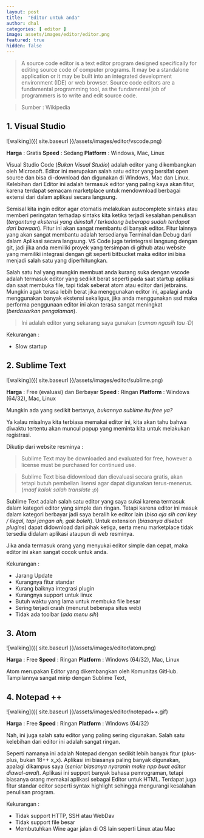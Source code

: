 ```yaml
---
layout: post
title:  "Editor untuk anda"
author: dhal
categories: [ editor ]
image: assets/images/editor/editor.png
featured: true
hidden: false
---
```


>A source code editor is a text editor program designed specifically for editing source code of computer programs. It may be a standalone application or it may be built into an integrated development environment (IDE) or web browser. Source code editors are a fundamental programming tool, as the fundamental job of programmers is to write and edit source code.

>Sumber : Wikipedia

## 1. Visual Studio

![walking]({{ site.baseurl }}/assets/images/editor/vscode.png)

**Harga** : Gratis
**Speed** : Sedang
**Platform** : Windows, Mac, Linux

Visual Studio Code (*Bukan Visual Studio*) adalah editor yang dikembangkan oleh Microsoft. Editor ini merupakan salah satu editor yang bersifat open source dan bisa di-download dan digunakan di Windows, Mac dan Linux. Kelebihan dari Editor ini adalah termasuk editor yang paling kaya akan fitur, karena terdapat semacam marketplace untuk mendownload berbagai extensi dari dalam aplikasi secara langsung.

Semisal kita ingin editor agar otomatis melakukan autocomplete sintaks atau memberi peringatan terhadap sintaks kita ketika terjadi kesalahan penulisan (*tergantung ekstensi yang diinstall / terkadang beberapa sudah terdapat dari bawaan*). Fitur ini akan sangat membantu di banyak editor. Fitur lainnya yang akan sangat membantu adalah tersedianya Terminal dan Debug dari dalam Aplikasi secara langsung. VS Code juga terintegrasi langsung dengan git, jadi jika anda memiliki proyek yang tersimpan di github atau website yang memiliki integrasi dengan git seperti bitbucket maka editor ini bisa menjadi salah satu yang diperhitungkan.

Salah satu hal yang mungkin membuat anda kurang suka dengan vscode adalah termasuk editor yang sedikit berat seperti pada saat startup aplikasi dan saat membuka file, tapi tidak seberat atom atau editor dari jetbrains. Mungkin agak terasa lebih berat jika menggunakan editor ini, apalagi anda menggunakan banyak ekstensi sekaligus, jika anda menggunakan ssd maka performa penggunaan editor ini akan terasa sangat meningkat (*berdasarkan pengalaman*).

>Ini adalah editor yang sekarang saya gunakan (*cuman ngasih tau :D*)

Kekurangan :

* Slow startup

## 2. Sublime Text

![walking]({{ site.baseurl }}/assets/images/editor/sublime.png)

**Harga** : Free (evaluasi) dan Berbayar
**Speed** : Ringan
**Platform** : Windows (64/32), Mac, Linux

Mungkin ada yang sedikit bertanya, *bukannya sublime itu free ya?*

Ya kalau misalnya kita terbiasa memakai editor ini, kita akan tahu bahwa diwaktu tertentu akan muncul popup yang meminta kita untuk melakukan registrasi.

Dikutip dari website resminya :
>Sublime Text may be downloaded and evaluated for free, however a license must be purchased for continued use.

>Sublime Text bisa didownload dan dievaluasi secara gratis, akan tetapi butuh pembelian lisensi agar dapat digunakan terus-menerus. (*maaf kalok salah translate :p*)

Sublime Text adalah salah satu editor yang saya sukai karena termasuk dalam kategori editor yang simple dan ringan. Tetapi karena editor ini masuk dalam kategori berbayar jadi saya beralih ke editor lain (*bisa aja sih cari key / ilegal, tapi jangan ah, gak boleh*). Untuk extension (*biasanya disebut plugins*) dapat didownload dari pihak ketiga, serta menu marketplace tidak tersedia didalam aplikasi ataupun di web resminya.

Jika anda termasuk orang yang menyukai editor simple dan cepat, maka editor ini akan sangat cocok untuk anda.

Kekurangan :

+ Jarang Update
+ Kurangnya fitur standar
+ Kurang baiknya integrasi plugin
+ Kurangnya support untuk linux
+ Butuh waktu yang lama untuk membuka file besar
+ Sering terjadi crash (menurut beberapa situs web)
+ Tidak ada toolbar (*ada menu sih*)

## 3. Atom

![walking]({{ site.baseurl }}/assets/images/editor/atom.png)

**Harga** : Free
**Speed** : Ringan
**Platform** : Windows (64/32), Mac, Linux

Atom merupakan Editor yang dikembangkan oleh Komunitas GitHub. Tampilannya sangat mirip dengan Sublime Text, 

## 4. Notepad ++

![walking]({{ site.baseurl }}/assets/images/editor/notepad++.gif)

**Harga** : Free
**Speed** : Ringan
**Platform** : Windows (64/32)

Nah, ini juga salah satu editor yang paling sering digunakan. Salah satu kelebihan dari editor ini adalah sangat ringan.

Seperti namanya ini adalah Notepad dengan sedikit lebih banyak fitur (plus-plus, bukan 18++ x_x). Aplikasi ini biasanya paling banyak digunakan, apalagi dikampus saya (*senior biasanya nyaranin make npp buat editor diawal-awal*).
Aplikasi ini support banyak bahasa pemrograman, tetapi biasanya orang memakai aplikasi sebagai Editor untuk HTML. Terdapat juga fitur standar editor seperti syntax highlight sehingga mengurangi kesalahan penulisan program.

Kekurangan :

+ Tidak support HTTP, SSH atau WebDav
+ Tidak support file besar
+ Membutuhkan Wine agar jalan di OS lain seperti Linux atau Mac

